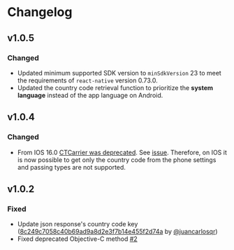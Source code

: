 # Changelog

## v1.0.5

### Changed

- Updated minimum supported SDK version to `minSdkVersion` 23 to meet the requirements of `react-native` version 0.73.0.
- Updated the country code retrieval function to prioritize the **system language** instead of the app language on Android.

## v1.0.4

### Changed

- From IOS 16.0 [CTCarrier was deprecated](https://developer.apple.com/documentation/coretelephony/cttelephonynetworkinfo/3024511-servicesubscribercellularprovide/). See [issue](https://github.com/dev-family/react-native-device-country/issues/7).
  Therefore, on IOS it is now possible to get only the country code from the phone settings and passing types are not supported.

## v1.0.2

### Fixed

- Update json response's country code key ([8c249c7058c40b69ad9a8d2e3f7b14e455f2d74a](https://github.com/dev-family/react-native-device-country/pull/3/commits/8c249c7058c40b69ad9a8d2e3f7b14e455f2d74a) by [@juancarlosqr](https://github.com/juancarlosqr))
- Fixed deprecated Objective-C method [#2](https://github.com/dev-family/react-native-device-country/issues/2)
